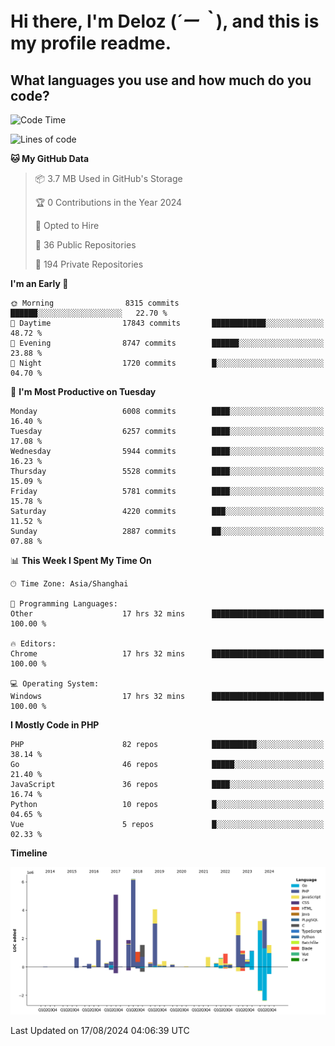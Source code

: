 # **Hi there, I'm Deloz (*´ー｀*), and this is my profile readme.**

## **What languages you use and how much do you code?**

<!--START_SECTION:waka-->
![Code Time](http://img.shields.io/badge/Code%20Time-4%2C553%20hrs%2036%20mins-blue)

![Lines of code](https://img.shields.io/badge/From%20Hello%20World%20I%27ve%20Written-41.9%20million%20lines%20of%20code-blue)

**🐱 My GitHub Data** 

> 📦 3.7 MB Used in GitHub's Storage 
 > 
> 🏆 0 Contributions in the Year 2024
 > 
> 💼 Opted to Hire
 > 
> 📜 36 Public Repositories 
 > 
> 🔑 194 Private Repositories 
 > 
**I'm an Early 🐤** 

```text
🌞 Morning                8315 commits        ██████░░░░░░░░░░░░░░░░░░░   22.70 % 
🌆 Daytime                17843 commits       ████████████░░░░░░░░░░░░░   48.72 % 
🌃 Evening                8747 commits        ██████░░░░░░░░░░░░░░░░░░░   23.88 % 
🌙 Night                  1720 commits        █░░░░░░░░░░░░░░░░░░░░░░░░   04.70 % 
```
📅 **I'm Most Productive on Tuesday** 

```text
Monday                   6008 commits        ████░░░░░░░░░░░░░░░░░░░░░   16.40 % 
Tuesday                  6257 commits        ████░░░░░░░░░░░░░░░░░░░░░   17.08 % 
Wednesday                5944 commits        ████░░░░░░░░░░░░░░░░░░░░░   16.23 % 
Thursday                 5528 commits        ████░░░░░░░░░░░░░░░░░░░░░   15.09 % 
Friday                   5781 commits        ████░░░░░░░░░░░░░░░░░░░░░   15.78 % 
Saturday                 4220 commits        ███░░░░░░░░░░░░░░░░░░░░░░   11.52 % 
Sunday                   2887 commits        ██░░░░░░░░░░░░░░░░░░░░░░░   07.88 % 
```


📊 **This Week I Spent My Time On** 

```text
🕑︎ Time Zone: Asia/Shanghai

💬 Programming Languages: 
Other                    17 hrs 32 mins      █████████████████████████   100.00 % 

🔥 Editors: 
Chrome                   17 hrs 32 mins      █████████████████████████   100.00 % 

💻 Operating System: 
Windows                  17 hrs 32 mins      █████████████████████████   100.00 % 
```

**I Mostly Code in PHP** 

```text
PHP                      82 repos            ██████████░░░░░░░░░░░░░░░   38.14 % 
Go                       46 repos            █████░░░░░░░░░░░░░░░░░░░░   21.40 % 
JavaScript               36 repos            ████░░░░░░░░░░░░░░░░░░░░░   16.74 % 
Python                   10 repos            █░░░░░░░░░░░░░░░░░░░░░░░░   04.65 % 
Vue                      5 repos             █░░░░░░░░░░░░░░░░░░░░░░░░   02.33 % 
```



**Timeline**

![Lines of Code chart](https://raw.githubusercontent.com/deloz/deloz/main/assets/bar_graph.png)


 Last Updated on 17/08/2024 04:06:39 UTC
<!--END_SECTION:waka-->
